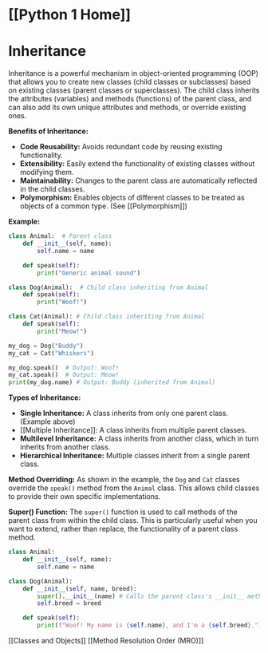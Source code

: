 # [[Python 1 Home]]
# Inheritance

Inheritance is a powerful mechanism in object-oriented programming (OOP) that allows you to create new classes (child classes or subclasses) based on existing classes (parent classes or superclasses).  The child class inherits the attributes (variables) and methods (functions) of the parent class, and can also add its own unique attributes and methods, or override existing ones.

**Benefits of Inheritance:**

* **Code Reusability:** Avoids redundant code by reusing existing functionality.
* **Extensibility:** Easily extend the functionality of existing classes without modifying them.
* **Maintainability:**  Changes to the parent class are automatically reflected in the child classes.
* **Polymorphism:** Enables objects of different classes to be treated as objects of a common type. (See [[Polymorphism]])

**Example:**

```python
class Animal:  # Parent class
    def __init__(self, name):
        self.name = name

    def speak(self):
        print("Generic animal sound")

class Dog(Animal):  # Child class inheriting from Animal
    def speak(self):
        print("Woof!")

class Cat(Animal): # Child class inheriting from Animal
    def speak(self):
        print("Meow!")

my_dog = Dog("Buddy")
my_cat = Cat("Whiskers")

my_dog.speak()  # Output: Woof!
my_cat.speak()  # Output: Meow!
print(my_dog.name) # Output: Buddy (inherited from Animal)

```

**Types of Inheritance:**

* **Single Inheritance:** A class inherits from only one parent class.  (Example above)
* [[Multiple Inheritance]]: A class inherits from multiple parent classes.
* **Multilevel Inheritance:** A class inherits from another class, which in turn inherits from another class.
* **Hierarchical Inheritance:** Multiple classes inherit from a single parent class.


**Method Overriding:**  As shown in the example, the `Dog` and `Cat` classes override the `speak()` method from the `Animal` class. This allows child classes to provide their own specific implementations.

**Super() Function:** The `super()` function is used to call methods of the parent class from within the child class.  This is particularly useful when you want to extend, rather than replace, the functionality of a parent class method.

```python
class Animal:
    def __init__(self, name):
        self.name = name

class Dog(Animal):
    def __init__(self, name, breed):
        super().__init__(name) # Calls the parent class's __init__ method
        self.breed = breed

    def speak(self):
        print(f"Woof! My name is {self.name}, and I'm a {self.breed}.")

```

[[Classes and Objects]]
[[Method Resolution Order (MRO)]]
